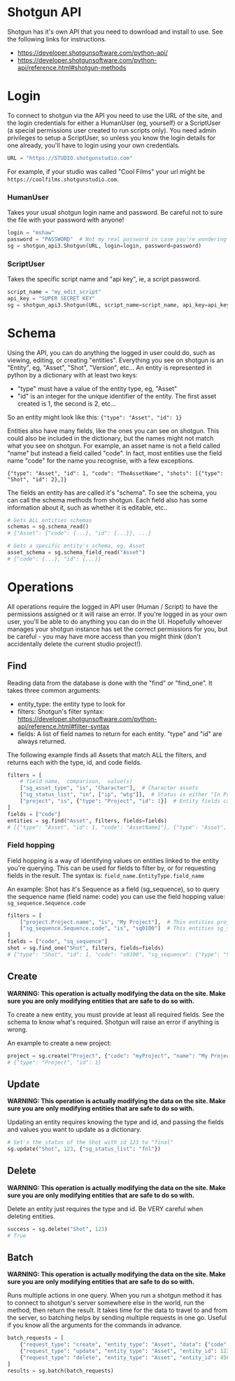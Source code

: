 # Shotgun API

Shotgun has it's own API that you need to download and install to use. See the following links for instructions.

- https://developer.shotgunsoftware.com/python-api/
- https://developer.shotgunsoftware.com/python-api/reference.html#shotgun-methods

# Login
To connect to shotgun via the API you need to use the URL of the site, and the login credentials for either a HumanUser (eg, yourself) or a ScriptUser (a special permissions user created to run scripts only). You need admin privileges to setup a ScriptUser, so unless you know the login details for one already, you'll have to login using your own credentials.
```python
URL = "https://STUDIO.shotgunstudio.com"
```
For example, if your studio was called "Cool Films" your url might be `https://coolfilms.shotgunstudio.com`.

### HumanUser
Takes your usual shotgun login name and password. Be careful not to sure the file with your password with anyone!
```python
login = "mshaw"
password = "PASSWORD"  # Not my real password in case you're wondering
sg = shotgun_api3.Shotgun(URL, login=login, password=password)
```

### ScriptUser
Takes the specific script name and "api key", ie, a script password.
```python
script_name = "my_edit_script"
api_key = "SUPER SECRET KEY"
sg = shotgun_api3.Shotgun(URL, script_name=script_name, api_key=api_key)
```

# Schema
Using the API, you can do anything the logged in user could do, such as viewing, editing, or creating "entities". Everything you see on shotgun is an "Entity", eg, "Asset", "Shot", "Version", etc... An entity is represented in python by a dictionary with at least two keys:
- "type" must have a value of the entity type, eg, "Asset"
- "id" is an integer for the unique identifier of the entity. The first asset created is 1, the second is 2, etc...

So an entity might look like this: `{"type": "Asset", "id": 1}`

Entities also have many fields, like the ones you can see on shotgun. This could also be included in the dictionary,
but the names might not match what you see on shotgun. For example, an asset name is not a field called "name" but
instead a field called "code". In fact, most entities use the field name "code" for the name you recognise, with a few
exceptions.

`{"type": "Asset", "id": 1, "code": "TheAssetName", "shots": [{"type": "Shot", "id": 2},]}`

The fields an entity has are called it's "schema". To see the schema, you can call the schema methods from shotgun.
Each field also has some information about it, such as whether it is editable, etc..

```python
# Gets ALL entities schemas
schemas = sg.schema_read()
# {"Asset": {"code": {...}, "id": {...}}, ...}

# Gets a specific entity's schema, eg, Asset
asset_schema = sg.schema_field_read("Asset")
# {"code": {...}, "id": {...}}
```

# Operations
All operations require the logged in API user (Human / Script) to have the permissions assigned or it will raise an error. If you're logged in as your own user, you'll be able to do anything you can do in the UI. Hopefully whoever manages your shotgun instance has set the correct permissions for you, but be careful - you may have more access than you might think (don't accidentally delete the current studio project!).

## Find
Reading data from the database is done with the "find" or "find_one". It takes three common arguments:
- entity_type: the entity type to look for
- filters: Shotgun's filter syntax: https://developer.shotgunsoftware.com/python-api/reference.html#filter-syntax
- fields: A list of field names to return for each entity. "type" and "id" are always returned.

The following example finds all Assets that match ALL the filters, and returns each with the type, id, and code fields.
```python
filters = [
    # field name,  comparison,  value(s)
    ["sg_asset_type", "is", "Character"],  # Character assets
    ["sg_status_list", "in", ["ip", "wtg"]],  # Status is either "In Progress" or "Waiting to Start"
    ["project", "is", {"type": "Project", "id": 1}]  # Entity fields can be queried by using a dict of "type" and "id"
]
fields = ["code"]
entities = sg.find("Asset", filters, fields=fields)
# [{"type": "Asset", "id": 1, "code": "AssetName1"}, {"type": "Asset", "id": 2, "code": "AssetName2"}]
```

### Field hopping
Field hopping is a way of identifying values on entities linked to the entity you're querying. This can be used for fields to filter by, or for requesting fields in the result. The syntax is: `field_name.EntityType.field_name`

An example: Shot has it's Sequence as a field (sg_sequence), so to query the sequence name (field name: code) you can use the field hopping value: `sg_sequence.Sequence.code`

```python
filters = [
    ["project.Project.name", "is", "My Project"],  # This entities project field's id
    ["sg_sequence.Sequence.code", "is", "sq0100"]  # This entities sg_sequence field's "code" field
]
fields = ["code", "sq_sequence"]
shot = sg.find_one("Shot", filters, fields=fields)
# {"type": "Shot", "id": 1, "code": "s0100", "sg_sequence": {"type": "Sequence", "id": 1}}
```

## Create
**WARNING: This operation is actually modifying the data on the site. Make sure you are only modifying entities that are safe to do so with.**

To create a new entity, you must provide at least all required fields. See the schema to know what's required. Shotgun will raise an error if anything is wrong.

An example to create a new project:
```python
project = sg.create("Project", {"code": "myProject", "name": "My Project"})
# {"type": "Project", "id": 1}
```

## Update
**WARNING: This operation is actually modifying the data on the site. Make sure you are only modifying entities that are safe to do so with.**

Updating an entity requires knowing the type and id, and passing the fields and values you want to update as a dictionary.
```python
# Set's the status of the Shot with id 123 to "final"
sg.update("Shot", 123, {"sg_status_list": "fnl"})
```

## Delete
**WARNING: This operation is actually modifying the data on the site. Make sure you are only modifying entities that are safe to do so with.**

Delete an entity just requires the type and id. Be VERY careful when deleting entities.

```python
success = sg.delete("Shot", 123)
# True
```

## Batch
**WARNING: This operation is actually modifying the data on the site. Make sure you are only modifying entities that are safe to do so with.**

Runs multiple actions in one query. When you run a shotgun method it has to connect to shotgun's server somewhere else in the world, run the method, then return the result. It takes time for the data to travel to and from the server, so batching helps by sending multiple requests in one go. Useful if you know all the arguments for the commands in advance.

```python
batch_requests = [
    {"request_type": "create", "entity_type": "Asset", "data": {"code": "myAsset", "sg_asset_type": "Prop"}},
    {"request_type": "update", "entity_type": "Asset", "entity_id": 123, "data": {"sg_status_list": "ip"}},
    {"request_type": "delete", "entity_type": "Asset", "entity_id": 456},
]
results = sg.batch(batch_requests)
```
